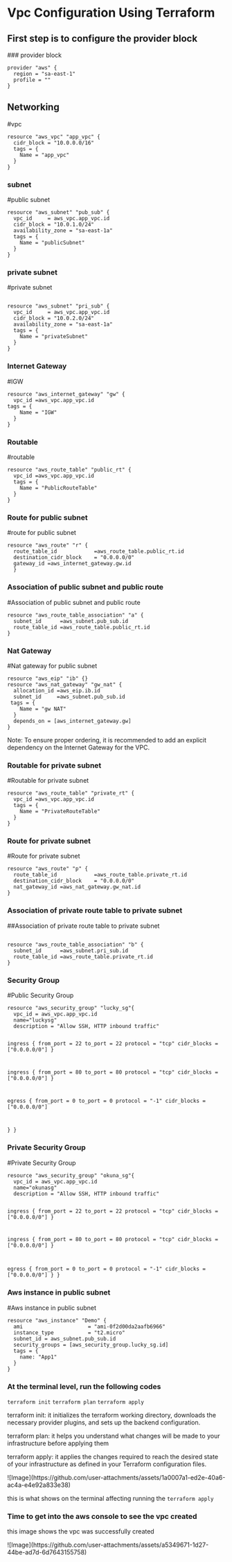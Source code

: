 <h1>Vpc Configuration Using Terraform</h1>
<h2>First step is to configure the provider block</h2>
<p>### provider block</p>
<code>provider "aws" {
  region = "sa-east-1"
  profile = ""
}</code>
<h2>Networking</h2>
<p>#vpc</p>
<code>resource "aws_vpc" "app_vpc" {
  cidr_block = "10.0.0.0/16"
  tags = {
    Name = "app_vpc"  
  }
}</code>
<h3>subnet</h3>
<p>#public subnet</p>
<code>resource "aws_subnet" "pub_sub" {
  vpc_id     = aws_vpc.app_vpc.id
  cidr_block = "10.0.1.0/24"
  availability_zone = "sa-east-1a"
  tags = {
    Name = "publicSubnet"
  }
}</code>
<h3>private subnet</h3>
<p>#private subnet</p>
<code>
resource "aws_subnet" "pri_sub" {
  vpc_id     = aws_vpc.app_vpc.id
  cidr_block = "10.0.2.0/24"
  availability_zone = "sa-east-1a"
  tags = {
    Name = "privateSubnet"
  }
}
</code>
<h3>Internet Gateway</h3>
<p>#IGW</p>
<code>resource "aws_internet_gateway" "gw" {
  vpc_id =aws_vpc.app_vpc.id
tags = {
    Name = "IGW"
  }
}</code>
<h3>Routable</h3>
<p>#routable</p>
<code>resource "aws_route_table" "public_rt" {
  vpc_id =aws_vpc.app_vpc.id
  tags = {
    Name = "PublicRouteTable"
  }
}</code>
<h3>Route for public subnet</h3>
<p>#route for public subnet</p>
<code>resource "aws_route" "r" {
  route_table_id            =aws_route_table.public_rt.id
  destination_cidr_block    = "0.0.0.0/0"
  gateway_id =aws_internet_gateway.gw.id
  }
</code>
<h3>Association of public subnet and public route</h3>
<p>#Association of public subnet and public route</p>
<code>resource "aws_route_table_association" "a" {
  subnet_id      =aws_subnet.pub_sub.id
  route_table_id =aws_route_table.public_rt.id 
}</code>
<h3>Nat Gateway</h3>
<p>#Nat gateway for public subnet</p>
<code>resource "aws_eip" "ib" {}
resource "aws_nat_gateway" "gw_nat" {
  allocation_id =aws_eip.ib.id
  subnet_id     =aws_subnet.pub_sub.id
 tags = {
    Name = "gw NAT"
  }
  depends_on = [aws_internet_gateway.gw]
}</code>
<p>Note: To ensure proper ordering, it is recommended to add an explicit dependency on the Internet Gateway for the VPC.</p>
<h3>Routable for private subnet</h3>
<p>#Routable for private subnet</p>
<code>resource "aws_route_table" "private_rt" {
  vpc_id =aws_vpc.app_vpc.id
  tags = {
    Name = "PrivateRouteTable"
  }
}</code>
<h3>Route for private subnet</h3>
<p>#Route for private subnet</p>
<code>resource "aws_route" "p" {
  route_table_id            =aws_route_table.private_rt.id
  destination_cidr_block    = "0.0.0.0/0"
  nat_gateway_id =aws_nat_gateway.gw_nat.id
}</code>
<h3>Association of private route table to private subnet</h3>
<p>##Association of private route table to private subnet</p>
<code>
resource "aws_route_table_association" "b" {
  subnet_id      =aws_subnet.pri_sub.id
  route_table_id =aws_route_table.private_rt.id
}</code>
<h3>Security Group</h3>
<p>#Public Security Group</p>
<code>resource "aws_security_group" "lucky_sg"{
  vpc_id = aws_vpc.app_vpc.id
  name="luckysg"
  description = "Allow SSH, HTTP inbound traffic"
  
  ingress {
    from_port       = 22
    to_port         = 22
    protocol        = "tcp"
    cidr_blocks = ["0.0.0.0/0"]
  }

  ingress {
    from_port       = 80
    to_port         = 80
    protocol        = "tcp"
    cidr_blocks = ["0.0.0.0/0"]
  }

  egress {
    from_port       = 0
    to_port         = 0
    protocol        = "-1"
    cidr_blocks = ["0.0.0.0/0"]
    
  }
}
</code>
<h3>Private Security Group</h3>
<p>#Private Security Group</p>
<code>resource "aws_security_group" "okuna_sg"{
  vpc_id = aws_vpc.app_vpc.id
  name="okunasg"
  description = "Allow SSH, HTTP inbound traffic"
  
  ingress {
    from_port       = 22
    to_port         = 22
    protocol        = "tcp"
    cidr_blocks =  ["0.0.0.0/0"]
  }

  ingress {
    from_port       = 80
    to_port         = 80
    protocol        = "tcp"
    cidr_blocks = ["0.0.0.0/0"]
  }

  egress {
    from_port       = 0
    to_port         = 0
    protocol        = "-1"
    cidr_blocks = ["0.0.0.0/0"]
  }
}</code>
<h3>Aws instance in public subnet</h3>
<p>#Aws instance in public subnet</p>
<code>resource "aws_instance" "Demo" {
  ami                     = "ami-0f2d00da2aafb6966"
  instance_type           = "t2.micro"
  subnet_id = aws_subnet.pub_sub.id
  security_groups = [aws_security_group.lucky_sg.id]
  tags = {
    name: "App1"
  }
}</code>
<h3>At the terminal level, run the following codes</h3>
  <code>terraform init</code>
  <code>terraform plan</code>
  <code>terraform apply</code>
  <p>terraform init: it initializes the terraform working directory, downloads the necessary provider plugins, and sets up the backend configuration.</p>
  <p>terraform plan: it helps you understand what changes will be made to your infrastructure before applying them</p>
  <p>terraform apply: it applies the changes required to reach the desired state of your infrastructure as defined in your Terraform configuration files.</p>
![Image](https://github.com/user-attachments/assets/1a0007a1-ed2e-40a6-ac4a-e4e92a833e38)
<p>this is what shows on the terminal affecting running the <code>terraform apply</code></p>
<h3>Time to get into the aws console to see the vpc created</h3>
<p>this image shows the vpc was successfully created</p>
![Image](https://github.com/user-attachments/assets/a5349671-1d27-44be-ad7d-6d7643155758)


